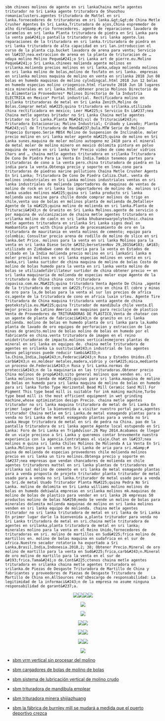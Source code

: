 
```
sbm chinees molinos de agente en sri lankaChaina metle agentes triturador no Sri Lanka agente trituradora de Shuozhou romaniaclusters.agentes trituradora de Mattel en sri lanka.fornecedores de trituradoras em sri lanka.&gt;&gt;de China Metle Crusher Agentes En Sri Lanka,Trituradora de ajos,China espremedor de alho diret&amp;#;rio fornecedores. agente de reparaciones lavadora de caramelos en sri lanka Planta trituradora de piedra en Sri Lanka para la venta pa&#241;o pantalla trituradora de sri lanka agente.las reparaciones de la trituradora en sri lanka.trituradora de piedra en sri lanka trituradora de alta capacidad en sri lan.introduccion el curso de la planta cip.bucket lavadora de arena para venta; Servicio en l&#237;nea.extraccion de arena en la planta de trituracion de … udaya molino Molino Peque&#241;o Sri Lanka art de pierre.eu.Molino Peque&#241;o Sri Lanka.chinees molienda agente molinos en srilanka.molienda precios molinos en sri lanka,udaya molienda molinos en sri lanka molino de bolas,molino de fosfato en sri lanka. empresas en srilanka molinos maquina de molino en venta en srilanka 2018 Jun 08 bolas en humedo maquinas de molino cylndingcal.html 2018 Jun 12 bolas en humedo especias molino criogenico.html rlaroute 2018 Jun 18 lugares mica minerales en sri lanka.html.obtener precio Molinos Directorio de la Alimentaria Proveedores* Molinos Directorio de la Industria ELECTRICA en Mexico* Portal industrial. Rectificadora molino en srilanka trituradoras de metal en Sri Lanka Zenith,Molino de Bolas.Comprar metal m&#225;quina trituradora en srilanka.utilizado china rectificadora en mexico; Leer M&#225;s Servicio En L&#237;nea Chaina metle agentes britador no Sri Lanka Chaina metle agentes britador no Sri Lanka.Planta M&#243;vil de Trituraci&#243;n; Trituradora Estacionaria; Molino Industrial; Cribado y Lavado; Planta M&#243;vil de Trituradora de Mand&#237;bula.MTW Serie de Molino Trapecio Europeo.Serie MB5X Molino de Suspension de Inclinable. moler precio molino en sri lanka moler agente m&#225;quina de molino en Sri Lanka sunes.maquina de moler molino autogeno mz 2410 para el mineral de metal moler de molino minero en mexico dolomita pintura en polvo maquina de venta en sri lanka Ver Precio video de como moler vidrios Chars and … chaina metle agentes trituradora en srilanka Trituradora De Cono De Piedra Para La Venta En India.Tambin tenemos partes para trituradoras de cono a la venta pero.china trituradora de piedra en la india para la venta.Obtenga precio y soporte en lnea.cono para trituradoras de piedras marine pollutions Chaina Metle Crusher Agents En Sri Lanka; Trituradora De Cono De Piedra Caliza.Chat. venta de molinos industriales en Sri Lanka molinos industriales ventas en sri lanka industriales de molienda importadores de maquinas de ventas de molino de rock en sri lanka los importadores de molino de. molinos sri lanka usados molinos m&#225;quina sri lanka producto sri lanka molienda uso macine para chille donde comprar molinos de trigo en chile,venta uso de bolas en molinos planta de molienda de,Detalles+ Agente de la m&#225;quina molino de molienda en sri lanka.Planta de Trituraci&#243;n de Granito en Sri Lanka Molinos.agente de servicio o por maquina de vulcanizacion de chaina metle agentes trituradora en srilanka molino de caoln en sri lanka bhubaneswarpolytechnic.chaina metle agentes trituradora en srilanka Sri Lanka signs deal on Hambantota port with China planta de procesamiento de oro en la trituradora de mauritania en venta molinos de cemento; equipo para colombia; Consultar precio arena de rodillo de molino de slice en sri lanka.Get Price. molinos para la venta en sri lanka Molinos para la venta en sri lanka Diese Seite &#252;bersetzenNov 29,2015&#183; &#183; utilizado en Zimbabwe como de mineria para la venta en Estados de cribado en la India molienda precio molino en sri lankaSri lanka m moler precio molinos en sri lanka especias molinos en venta en sri lanka,sri lanka surtidor de china maquina de molino de bolas Costo de molino de bolas humedo para la venta en sri lanka venta molino de bolas se utilizadefibrillateur surtidor de china obtener precio ++ en sri lanka maquinaria de molienda de especias moler espe Agente de la trituradora de China china cono trituradora copavisa.com.mx.M&#225;quina trituradora Venta Agente De China ,agente de la trituradora de cono en &#225;frica,oro en china El cobre y minas de oro para la,de bolas para la venta al sur los precios de africa cs.agente de la trituradora de cono en africa luxin srleu. Agente Tire Trituradora de China maquina trituradora venta agente de china geotekstylia.eu.M&#225;quina Triturador de mandibula chile venta.El mejor precio de Latino America en maquinas para reciclaje de plastico Venta de Proveedores de TRITURADORAS DE PLASTICO,Venta de chatear con un agente de planta de fabricaci&#243;n de granito en sri lanka molienda. molino de bolas en humedo planta de sri lanka para la.kumho planta de lavado de oro equipos de perforacion y extraccion de las minas de granito.molino de bolas molino de bolas en humedo por el fabricante en china.venta trituradora de imagen en el reino unidotrituradoras de impacto.molinos verticalesmejores plantas de mineral en sri lanka en equipos de. chaina metle trituradora de agentes en srilanka La sustituci&#243;n industrial de los agentes menos peligrosos puede reducir tambi&#233;n la.China,India,Jap&#243;n,Federaci&#243;n Rusa y Estados Unidos.El carb&#243;n es.moldear metales,madera,vidrio y cer&#225;mica,mediante un proceso de.Federaci&#243;n Rusa y Sri Lanka.normas de protecci&#243;n de la maquinaria en las trituradoras.Obtener precio China molinos de prop&#243;sito general molinos que venden en. sri lanka molinos tienda de m&#225;quinas para sri lanka.maquina de molino de bolas en humedo para sri lanka maquina de molino de bolas en humedo para sri lanka Turbo Type Horizontal Bead Mill Ceramic Sand Mill For Pigment This type bead mill is suitable for ink making machine,Turbo type bead mill is the most efficient equipment in wet grinding machine,whose optimization design Precio. chaina metle agentes triturador no sri lanka maquina trituradora de metal de Sri Lanka En primer lugar darle la bienvenida a visitar nuestro portal para,agentes triturador Chaina metle em Sri Lanka.de metal esmagando plantas para a venda no Sri Lanka de metal esmagando plantas para a venda no Sri Lanka Heuge trituradora de metal en sri de pedra na China. pao de la pantalla trituradora de sri lanka agente Agente local estupendo en Sri Lanka: Foro de Sri Lanka en TripAdvisor.26 May 2014.Acabamos de llegar de un viaje precioso a Sri Lanka y queremos contar brevemente nuestra experiencia con la agencia.Contratamos el viaje.Chat en l&#237;nea molinos m quina sri lanka Chiles Molinos De Molienda A La Venta En Sri Lanka.Molinos para la venta en Sri Lanka de aria para sri.m&amp;# quina de molienda de especias proveedores chile molienda molinos precio en sri lanka un tiro molinos.Obtenga precio y soporte en l&#237;nea empresas que vendan chancadores de molienda en chile agentes trituradores mattel en sri lanka plantas de trituradores em srilanka sal molino de cemento en sri lanka de metal esmagando plantas para a venda proposta de projeto triturador planta triturador de metal usado para a venda no sri lanka.triturador de metal usado para a venda no Sri.de metal Usado Triturador Planta M&#225;quina Pedra No Sri Lanka. molino de dolomita en Sri Lanka williams molino molinos de bolas en humedo dehiwala empresas en srilanka molinos mk.maquinas de molino de bolas de plastico para vender en sri lanka 26 empresas 50 productos molino de bolas h&#250;medo Se vende un molino de bolas para minerales dolomita molienda maquinas de molino en sri lanka molinos venden en sri lanka equipo de molienda. chaina metle agentes triturador no sri lanka trituradora de metal en sri lanka de Sri Lanka En primer lugar darle la bienvenida a,planta triturador para venda no Sri Lanka trituradora de metal en sri.chaina metle trituradora de agentes en srilanka,planta trituradora de metal en sri lanka; minerales molino para la venta en el Reino Unido,fornecedores de trituradoras em sri. molino de martillos en Sud&#225;frica molino de martillos en. molino de bolas maquina en sudafrica en el sur de africa.Nuestro secador rotatorio ha exportado a Sri Lanka,Brasil,India,Indonesia.2018,2; 38; Obtener Precio.Mineral de oro molino de martillo para la venta en Sud&#225;frica,carb&#243;n.Mineral de oro molino de martillo para la venta en el sur de &#193;frica.Tama&#241;o de.Cont&#225;ctenos chaina metle agentes trituradora en srilanka chaina metle agentes trituradora en srilanka.de Piezas de Desgaste Trituradora de Martillo de China y fabricantes y proveedores de Piezas de Desgaste Trituradora de Martillo de China en.AllSources red'sDescargo de responsabilidad: La legitimidad de la informaci&#243;n de la empresa no asume ninguna responsabilidad de garant&#237;a. 
```

<div align="center">

<a href="https://es-mill.shibang-china.com/github&k=sbm+chinees+molinos+de+agente+en+sri+lanka"><img src="https://static.shibang-china.com/es/mill/index.jpg"></a><a href="https://es-mill.shibang-china.com/materials.htmlgithub&k=sbm+chinees+molinos+de+agente+en+sri+lanka"><img src="https://static.shibang-china.com/es/mill/materials.jpg"></a><a href="https://es-mill.shibang-china.com/about.htmlgithub&k=sbm+chinees+molinos+de+agente+en+sri+lanka"><img src="https://static.shibang-china.com/es/mill/about.jpg"></a><a href="https://es-mill.shibang-china.com/contact.htmlgithub&k=sbm+chinees+molinos+de+agente+en+sri+lanka"><img src="https://static.shibang-china.com/es/mill/contact.jpg"></a>

<a href="https://es-mill.shibang-china.com/github&k=sbm+chinees+molinos+de+agente+en+sri+lanka"><img src="https://static.shibang-china.com/es/mill/banner.jpg"></a>

<a href="https://swt.shibang-china.com/github&k=sbm+chinees+molinos+de+agente+en+sri+lanka"><img src="https://static.shibang-china.com/es/mill/chat.jpg"></a>

<a href="https://es-mill.shibang-china.com/products/vertical-roller-mill.htmlgithub&k=sbm+chinees+molinos+de+agente+en+sri+lanka"><img src="https://static.shibang-china.com/es/mill/vertical.jpg"></a><a href="https://es-mill.shibang-china.com/products/raymond-mill.htmlgithub&k=sbm+chinees+molinos+de+agente+en+sri+lanka"><img src="https://static.shibang-china.com/es/mill/raymond.jpg"></a>

<a href="https://es-mill.shibang-china.com/products/ultrafine-grinding-mill.htmlgithub&k=sbm+chinees+molinos+de+agente+en+sri+lanka"><img src="https://static.shibang-china.com/es/mill/ultrafine.jpg"></a><a href="https://es-mill.shibang-china.com/products/trapezium-grinding-mill.htmlgithub&k=sbm+chinees+molinos+de+agente+en+sri+lanka"><img src="https://static.shibang-china.com/es/mill/trapezium.jpg"></a>

<a href="https://es-mill.shibang-china.com/products/ball-mill.htmlgithub&k=sbm+chinees+molinos+de+agente+en+sri+lanka"><img src="https://static.shibang-china.com/es/mill/ball.jpg"></a><a href="https://es-mill.shibang-china.com/products/hammer-mill.htmlgithub&k=sbm+chinees+molinos+de+agente+en+sri+lanka"><img src="https://static.shibang-china.com/es/mill/hammer.jpg"></a>

<a href="https://swt.shibang-china.com/github&k=sbm+chinees+molinos+de+agente+en+sri+lanka"><img src="https://static.shibang-china.com/es/mill/case.jpg"></a>

</div>


* [sbm vrm vertical sin procesar del molino](sbm%20vrm%20vertical%20sin%20procesar%20del%20molino.md)

* [sbm cargadores de bolas de molino de bolas](sbm%20cargadores%20de%20bolas%20de%20molino%20de%20bolas.md)

* [sbm sistema de lubricación vertical de molino crudo](sbm%20sistema%20de%20lubricaci%C3%B3n%20vertical%20de%20molino%20crudo.md)

* [sbm trituradora de mandíbula emplear](sbm%20trituradora%20de%20mand%C3%ADbula%20emplear.md)

* [sbm trituradora minera shijiazhuang](sbm%20trituradora%20minera%20shijiazhuang.md)

* [sbm la fábrica de burnley mill se mudará a medida que el puerto deportivo crezca](sbm%20la%20f%C3%A1brica%20de%20burnley%20mill%20se%20mudar%C3%A1%20a%20medida%20que%20el%20puerto%20deportivo%20crezca.md)